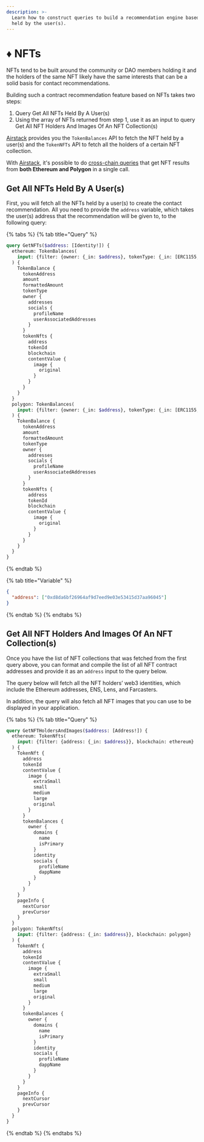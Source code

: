 ```yaml
---
description: >-
  Learn how to construct queries to build a recommendation engine based on NFTs
  held by the user(s).
---
```


# ♦ NFTs

NFTs tend to be built around the community or DAO members holding it and the holders of the same NFT likely have the same interests that can be a solid basis for contact recommendations.

Building such a contract recommendation feature based on NFTs takes two steps:

1. Query Get All NFTs Held By A User(s)
2. Using the array of NFTs returned from step 1, use it as an input to query Get All NFT Holders And Images Of An NFT Collection(s)

[Airstack](https://www.airstack.xyz/) provides you the `TokenBalances` API to fetch the NFT held by a user(s) and the `TokenNFTs` API to fetch all the holders of a certain NFT collection.&#x20;

With [Airstack](https://airstack.xyz), it's possible to do [cross-chain queries](broken-reference) that get NFT results from **both Ethereum and Polygon** in a single call.

## Get All NFTs Held By A User(s)

First, you will fetch all the NFTs held by a user(s) to create the contact recommendation. All you need to provide the `address` variable, which takes the user(s) address that the recommendation will be given to, to the following query:

{% tabs %}
{% tab title="Query" %}
```graphql
query GetNFTs($address: [Identity!]) {
  ethereum: TokenBalances(
    input: {filter: {owner: {_in: $address}, tokenType: {_in: [ERC1155, ERC721]}}, blockchain: ethereum, limit: 10}
  ) {
    TokenBalance {
      tokenAddress
      amount
      formattedAmount
      tokenType
      owner {
        addresses
        socials {
          profileName
          userAssociatedAddresses
        }
      }
      tokenNfts {
        address
        tokenId
        blockchain
        contentValue {
          image {
            original
          }
        }
      }
    }
  }
  polygon: TokenBalances(
    input: {filter: {owner: {_in: $address}, tokenType: {_in: [ERC1155, ERC721]}}, blockchain: polygon, limit: 10}
  ) {
    TokenBalance {
      tokenAddress
      amount
      formattedAmount
      tokenType
      owner {
        addresses
        socials {
          profileName
          userAssociatedAddresses
        }
      }
      tokenNfts {
        address
        tokenId
        blockchain
        contentValue {
          image {
            original
          }
        }
      }
    }
  }
}
```
{% endtab %}

{% tab title="Variable" %}
```json
{
  "address": ["0xd8da6bf26964af9d7eed9e03e53415d37aa96045"]
}
```
{% endtab %}
{% endtabs %}

## Get All NFT Holders And Images Of An NFT Collection(s)

Once you have the list of NFT collections that was fetched from the first query above, you can format and compile the list of all NFT contract addresses and provide it as an `address` input to the query below.

The query below will fetch all the NFT holders’ web3 identities, which include the Ethereum addresses, ENS, Lens, and Farcasters.

In addition, the query will also fetch all NFT images that you can use to be displayed in your application.

{% tabs %}
{% tab title="Query" %}
```graphql
query GetNFTHoldersAndImages($address: [Address!]) {
  ethereum: TokenNfts(
    input: {filter: {address: {_in: $address}}, blockchain: ethereum}
  ) {
    TokenNft {
      address
      tokenId
      contentValue {
        image {
          extraSmall
          small
          medium
          large
          original
        }
      }
      tokenBalances {
        owner {
          domains {
            name
            isPrimary
          }
          identity
          socials {
            profileName
            dappName
          }
        }
      }
    }
    pageInfo {
      nextCursor
      prevCursor
    }
  }
  polygon: TokenNfts(
    input: {filter: {address: {_in: $address}}, blockchain: polygon}
  ) {
    TokenNft {
      address
      tokenId
      contentValue {
        image {
          extraSmall
          small
          medium
          large
          original
        }
      }
      tokenBalances {
        owner {
          domains {
            name
            isPrimary
          }
          identity
          socials {
            profileName
            dappName
          }
        }
      }
    }
    pageInfo {
      nextCursor
      prevCursor
    }
  }
}
```
{% endtab %}
{% endtabs %}
